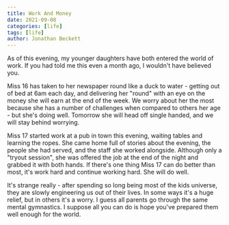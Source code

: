 ```yaml
---
title: Work And Money
date: 2021-09-08
categories: [life]
tags: [life]
author: Jonathan Beckett
---
```


As of this evening, my younger daughters have both entered the world of work. If you had told me this even a month ago, I wouldn't have believed you.

Miss 16 has taken to her newspaper round like a duck to water - getting out of bed at 6am each day, and delivering her "round" with an eye on the money she will earn at the end of the week. We worry about her the most because she has a number of challenges when compared to others her age - but she's doing well. Tomorrow she will head off single handed, and we will stay behind worrying.

Miss 17 started work at a pub in town this evening, waiting tables and learning the ropes. She came home full of stories about the evening, the people she had served, and the staff she worked alongside. Although only a "tryout session", she was offered the job at the end of the night and grabbed it with both hands. If there's one thing Miss 17 can do better than most, it's work hard and continue working hard. She will do well.

It's strange really - after spending so long being most of the kids universe, they are slowly engineering us out of their lives. In some ways it's a huge relief, but in others it's a worry. I guess all parents go through the same mental gymnastics. I suppose all you can do is hope you've prepared them well enough for the world.